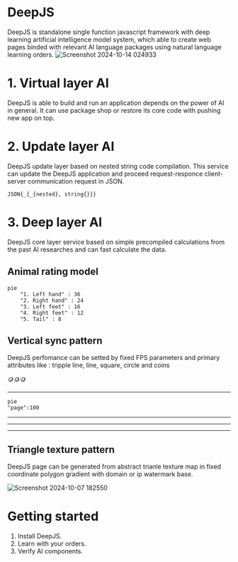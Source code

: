 # DeepJS
DeepJS is standalone single function javascript framework with deep learning artificial intelligence model system, which able to create web pages binded with relevant AI language packages using natural language learning orders.
![Screenshot 2024-10-14 024933](https://github.com/user-attachments/assets/d802f792-18c7-441e-9c4e-59dae7809311)

# 1. Virtual layer AI
DeepJS is able to build and run an application depends on the power of AI in general. It can use package shop or restore its core code with pushing new app on top.

# 2. Update layer AI
DeepJS update layer based on nested string code compilation. This service can update the DeepJS application and proceed request-responce client-server communication request in JSON. 
       
    JSON{_{_{nested}, string{}}}

# 3. Deep layer AI
DeepJS core layer service based on simple precompiled calculations from the past AI researches and can fast calculate the data.
## Animal rating model
```mermaid
pie
    "1. Left hand" : 36
    "2. Right hand" : 24
    "3. Left feet" : 16
    "4. Right feet" : 12
    "5. Tail" : 8 
```
## Vertical sync pattern
DeepJS perfomance can be setted by fixed FPS parameters and primary attributes like : tripple line, line, square, circle and coins

🪙🪙🪙

---
```mermaid
pie
"page":100
   ```
---
---
---

## Triangle texture pattern
DeepJS page can be generated from abstract trianle texture map in fixed coordinate polygon gradient with domain or ip watermark base.

![Screenshot 2024-10-07 182550](https://github.com/user-attachments/assets/9adc1d97-dd6b-4b29-9f71-1478a0629a68)

# Getting started
1. Install DeepJS.
2. Learn with your orders.
3. Verify AI components.
